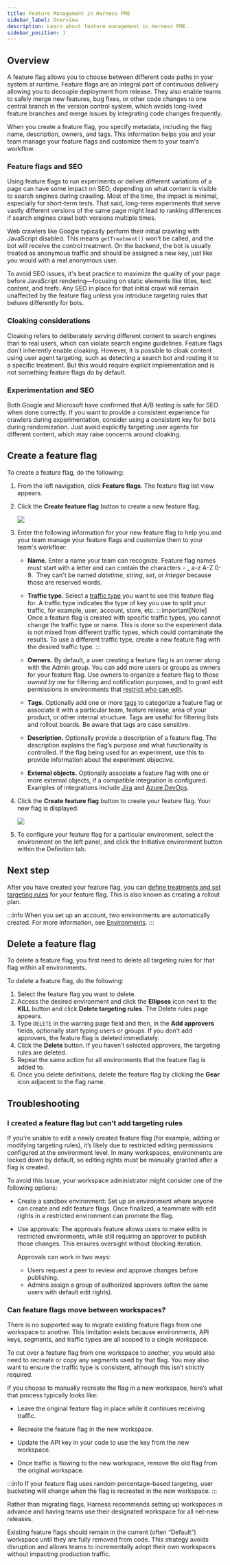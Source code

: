 ```yaml
---
title: Feature Management in Harness FME
sidebar_label: Overview
description: Learn about feature management in Harness FME.
sidebar_position: 1
---
```


<p>
  <button hidden style={{borderRadius:'8px', border:'1px', fontFamily:'Courier New', fontWeight:'800', textAlign:'left'}}> help.split.io link: https://help.split.io/hc/en-us/articles/9058495582349-Create-a-feature-flag </button>
</p>

## Overview

A feature flag allows you to choose between different code paths in your system at runtime. Feature flags are an integral part of continuous delivery allowing you to decouple deployment from release. They also enable teams to safely merge new features, bug fixes, or other code changes to one central branch in the version control system, which avoids long-lived feature branches and merge issues by integrating code changes frequently.

When you create a feature flag, you specify metadata, including the flag name, description, owners, and tags. This information helps you and your team manage your feature flags and customize them to your team's workflow.

### Feature flags and SEO

Using feature flags to run experiments or deliver different variations of a page can have some impact on SEO, depending on what content is visible to search engines during crawling. Most of the time, the impact is minimal, especially for short-term tests. That said, long-term experiments that serve vastly different versions of the same page might lead to ranking differences if search engines crawl both versions multiple times.

Web crawlers like Google typically perform their initial crawling with JavaScript disabled. This means `getTreatment()` won’t be called, and the bot will receive the control treatment. On the backend, the bot is usually treated as anonymous traffic and should be assigned a new key, just like you would with a real anonymous user.

To avoid SEO issues, it's best practice to maximize the quality of your page before JavaScript rendering—focusing on static elements like titles, text content, and hrefs. Any SEO in place for that initial crawl will remain unaffected by the feature flag unless you introduce targeting rules that behave differently for bots.

### Cloaking considerations

Cloaking refers to deliberately serving different content to search engines than to real users, which can violate search engine guidelines. Feature flags don’t inherently enable cloaking. However, it is possible to cloak content using user agent targeting, such as detecting a search bot and routing it to a specific treatment. But this would require explicit implementation and is not something feature flags do by default.

### Experimentation and SEO

Both Google and Microsoft have confirmed that A/B testing is safe for SEO when done correctly. If you want to provide a consistent experience for crawlers during experimentation, consider using a consistent key for bots during randomization. Just avoid explicitly targeting user agents for different content, which may raise concerns around cloaking.

## Create a feature flag

To create a feature flag, do the following:

1. From the left navigation, click **Feature flags**. The feature flag list view appears.

2. Click the **Create feature flag** button to create a new feature flag.

    ![](./static/create-a-feature-flag.png)

3. Enter the following information for your new feature flag to help you and your team manage your feature flags and customize them to your team's workflow:

    * **Name.** Enter a name your team can recognize. Feature flag names must start with a letter and can contain the characters - _ a-z A-Z 0-9.  They can't be named *datetime*, *string*, *set*, or *integer* because those are reserved words.
    * **Traffic type.** Select a [traffic type](/docs/feature-management-experimentation/management-and-administration/fme-settings/traffic-types/) you want to use this feature flag for. A traffic type indicates the type of key you use to split your traffic, for example, user, account, store, etc.
      :::important[Note]
      Once a feature flag is created with specific traffic types, you cannot change the traffic type or name. This is done so the experiment data is not mixed from different traffic types, which could contaminate the results. To use a different traffic type, create a new feature flag with the desired traffic type.
      :::

    * **Owners.** By default, a user creating a feature flag is an owner along with the Admin group. You can add more users or groups as owners for your feature flag. Use owners to organize a feature flag to those *owned by me* for filtering and notification purposes, and to grant edit permissions in environments that [restrict who can edit](/docs/feature-management-experimentation/management-and-administration/fme-settings/permissions).
    * **Tags.** Optionally add one or more [tags](/docs/feature-management-experimentation/management-and-administration/tags) to categorize a feature flag or associate it with a particular team, feature release, area of your product, or other internal structure. Tags are useful for filtering lists and rollout boards. Be aware that tags are case sensitive.
    * **Description.** Optionally provide a description of a feature flag. The description explains the flag’s purpose and what functionality is controlled. If the flag being used for an experiment, use this to provide information about the experiment objective.
    * **External objects.** Optionally associate a feature flag with one or more external objects, if a compatible integration is configured. Examples of integrations include [Jira](/docs/feature-management-experimentation/integrations/jira-cloud) and [Azure DevOps](/docs/feature-management-experimentation/integrations/azure-devops).

4. Click the **Create feature flag** button to create your feature flag. Your new flag is displayed. 

    ![](./static/create-a-feature-flag-initiate-environment.png)

1. To configure your feature flag for a particular environment, select the environment on the left panel, and click the Initiative environment button within the Definition tab. 

## Next step

After you have created your feature flag, you can [define treatments and set targeting rules](/docs/feature-management-experimentation/feature-management/define-feature-flag-treatments-and-targeting) for your feature flag. This is also known as creating a rollout plan.

:::info
When you set up an account, two environments are automatically created. For more information, see [Environments](/docs/feature-management-experimentation/management-and-administration/fme-settings/environments).
:::

## Delete a feature flag

To delete a feature flag, you first need to delete all targeting rules for that flag within all environments. 

To delete a feature flag, do the following:

1. Select the feature flag you want to delete.
1. Access the desired environment and click the **Ellipses** icon next to the **KILL** button and click **Delete targeting rules**. The Delete rules page appears.
1. Type `DELETE` in the warning page field and then, in the **Add approvers** fields, optionally start typing users or groups. If you don’t add approvers, the feature flag is deleted immediately. 
1. Click the **Delete** button. If you haven’t selected approvers, the targeting rules are deleted.
1. Repeat the same action for all environments that the feature flag is added to. 
1. Once you delete definitions, delete the feature flag by clicking the **Gear** icon adjacent to the flag name.

## Troubleshooting

### I created a feature flag but can’t add targeting rules

If you're unable to edit a newly created feature flag (for example, adding or modifying targeting rules), it’s likely due to restricted editing permissions configured at the environment level. In many workspaces, environments are locked down by default, so editing rights must be manually granted after a flag is created.

To avoid this issue, your workspace administrator might consider one of the following options:

* Create a sandbox environment: Set up an environment where anyone can create and edit feature flags. Once finalized, a teammate with edit rights in a restricted environment can promote the flag.

* Use approvals: The approvals feature allows users to make edits in restricted environments, while still requiring an approver to publish those changes. This ensures oversight without blocking iteration.

  Approvals can work in two ways:

  * Users request a peer to review and approve changes before publishing.
  * Admins assign a group of authorized approvers (often the same users with default edit rights).

### Can feature flags move between workspaces?

There is no supported way to migrate existing feature flags from one workspace to another. This limitation exists because environments, API keys, segments, and traffic types are all scoped to a single workspace. 

To cut over a feature flag from one workspace to another, you would also need to recreate or copy any segments used by that flag. You may also want to ensure the traffic type is consistent, although this isn’t strictly required.

If you choose to manually recreate the flag in a new workspace, here’s what that process typically looks like:

* Leave the original feature flag in place while it continues receiving traffic.

* Recreate the feature flag in the new workspace.

* Update the API key in your code to use the key from the new workspace.

* Once traffic is flowing to the new workspace, remove the old flag from the original workspace.

:::info
If your feature flag uses random percentage-based targeting, user bucketing will change when the flag is recreated in the new workspace.
:::

Rather than migrating flags, Harness recommends setting up workspaces in advance and having teams use their designated workspace for all net-new releases. 

Existing feature flags should remain in the current (often “Default”) workspace until they are fully removed from code. This strategy avoids disruption and allows teams to incrementally adopt their own workspaces without impacting production traffic.